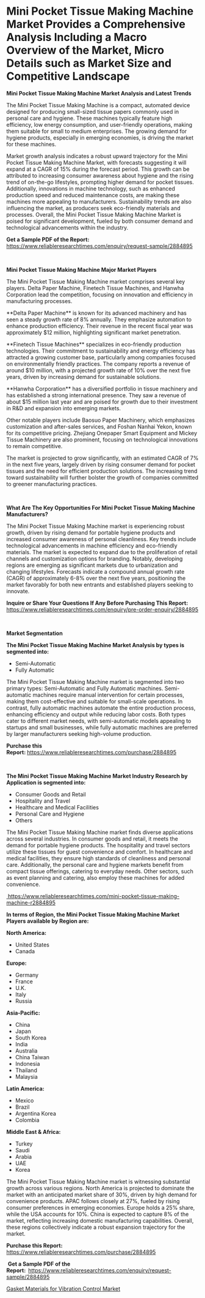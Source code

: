 <p><h1>Mini Pocket Tissue Making Machine Market Provides a Comprehensive Analysis Including a Macro Overview of the Market, Micro Details such as Market Size and Competitive Landscape</h1></p><p><strong>Mini Pocket Tissue Making Machine Market Analysis and Latest Trends</strong></p>
<p><p>The Mini Pocket Tissue Making Machine is a compact, automated device designed for producing small-sized tissue papers commonly used in personal care and hygiene. These machines typically feature high efficiency, low energy consumption, and user-friendly operations, making them suitable for small to medium enterprises. The growing demand for hygiene products, especially in emerging economies, is driving the market for these machines.</p><p>Market growth analysis indicates a robust upward trajectory for the Mini Pocket Tissue Making Machine Market, with forecasts suggesting it will expand at a CAGR of 15% during the forecast period. This growth can be attributed to increasing consumer awareness about hygiene and the rising trend of on-the-go lifestyles, prompting higher demand for pocket tissues. Additionally, innovations in machine technology, such as enhanced production speed and reduced maintenance costs, are making these machines more appealing to manufacturers. Sustainability trends are also influencing the market, as producers seek eco-friendly materials and processes. Overall, the Mini Pocket Tissue Making Machine Market is poised for significant development, fueled by both consumer demand and technological advancements within the industry.</p></p>
<p><strong>Get a Sample PDF of the Report:&nbsp;</strong> <a href="https://www.reliableresearchtimes.com/enquiry/request-sample/2884895?utm_campaign=2241&utm_medium=2&utm_source=Github&utm_content=ia&utm_term=13032025&utm_id=mini-pocket-tissue-making-machine">https://www.reliableresearchtimes.com/enquiry/request-sample/2884895</a></p>
<p>&nbsp;</p>
<p><strong>Mini Pocket Tissue Making Machine Major Market Players</strong></p>
<p><p>The Mini Pocket Tissue Making Machine market comprises several key players. Delta Paper Machine, Finetech Tissue Machines, and Hanwha Corporation lead the competition, focusing on innovation and efficiency in manufacturing processes.</p><p>**Delta Paper Machine** is known for its advanced machinery and has seen a steady growth rate of 8% annually. They emphasize automation to enhance production efficiency. Their revenue in the recent fiscal year was approximately $12 million, highlighting significant market penetration.</p><p>**Finetech Tissue Machines** specializes in eco-friendly production technologies. Their commitment to sustainability and energy efficiency has attracted a growing customer base, particularly among companies focused on environmentally friendly practices. The company reports a revenue of around $10 million, with a projected growth rate of 10% over the next five years, driven by increasing demand for sustainable solutions.</p><p>**Hanwha Corporation** has a diversified portfolio in tissue machinery and has established a strong international presence. They saw a revenue of about $15 million last year and are poised for growth due to their investment in R&D and expansion into emerging markets.</p><p>Other notable players include Baosuo Paper Machinery, which emphasizes customization and after-sales services, and Foshan Nanhai Yekon, known for its competitive pricing. Zhejiang Onepaper Smart Equipment and Mickey Tissue Machinery are also prominent, focusing on technological innovations to remain competitive.</p><p>The market is projected to grow significantly, with an estimated CAGR of 7% in the next five years, largely driven by rising consumer demand for pocket tissues and the need for efficient production solutions. The increasing trend toward sustainability will further bolster the growth of companies committed to greener manufacturing practices.</p></p>
<p>&nbsp;</p>
<p><strong>What Are The Key Opportunities For Mini Pocket Tissue Making Machine Manufacturers?</strong></p>
<p><p>The Mini Pocket Tissue Making Machine market is experiencing robust growth, driven by rising demand for portable hygiene products and increased consumer awareness of personal cleanliness. Key trends include technological advancements in machine efficiency and eco-friendly materials. The market is expected to expand due to the proliferation of retail channels and customization options for branding. Notably, developing regions are emerging as significant markets due to urbanization and changing lifestyles. Forecasts indicate a compound annual growth rate (CAGR) of approximately 6-8% over the next five years, positioning the market favorably for both new entrants and established players seeking to innovate.</p></p>
<p><strong>Inquire or Share Your Questions If Any Before Purchasing This Report:</strong> <a href="https://www.reliableresearchtimes.com/enquiry/pre-order-enquiry/2884895?utm_campaign=2241&utm_medium=2&utm_source=Github&utm_content=ia&utm_term=13032025&utm_id=mini-pocket-tissue-making-machine">https://www.reliableresearchtimes.com/enquiry/pre-order-enquiry/2884895</a></p>
<p>&nbsp;</p>
<p><strong>Market Segmentation</strong></p>
<p><strong>The Mini Pocket Tissue Making Machine Market Analysis by types is segmented into:</strong></p>
<p><ul><li>Semi-Automatic</li><li>Fully Automatic</li></ul></p>
<p><p>The Mini Pocket Tissue Making Machine market is segmented into two primary types: Semi-Automatic and Fully Automatic machines. Semi-automatic machines require manual intervention for certain processes, making them cost-effective and suitable for small-scale operations. In contrast, fully automatic machines automate the entire production process, enhancing efficiency and output while reducing labor costs. Both types cater to different market needs, with semi-automatic models appealing to startups and small businesses, while fully automatic machines are preferred by larger manufacturers seeking high-volume production.</p></p>
<p><strong>Purchase this Report:&nbsp;</strong><a href="https://www.reliableresearchtimes.com/purchase/2884895?utm_campaign=2241&utm_medium=2&utm_source=Github&utm_content=ia&utm_term=13032025&utm_id=mini-pocket-tissue-making-machine">https://www.reliableresearchtimes.com/purchase/2884895</a></p>
<p>&nbsp;</p>
<p><strong>The Mini Pocket Tissue Making Machine Market Industry Research by Application is segmented into:</strong></p>
<p><ul><li>Consumer Goods and Retail</li><li>Hospitality and Travel</li><li>Healthcare and Medical Facilities</li><li>Personal Care and Hygiene</li><li>Others</li></ul></p>
<p><p>The Mini Pocket Tissue Making Machine market finds diverse applications across several industries. In consumer goods and retail, it meets the demand for portable hygiene products. The hospitality and travel sectors utilize these tissues for guest convenience and comfort. In healthcare and medical facilities, they ensure high standards of cleanliness and personal care. Additionally, the personal care and hygiene markets benefit from compact tissue offerings, catering to everyday needs. Other sectors, such as event planning and catering, also employ these machines for added convenience.</p></p>
<p><a href="https://www.reliableresearchtimes.com/mini-pocket-tissue-making-machine-r2884895?utm_campaign=2241&utm_medium=2&utm_source=Github&utm_content=ia&utm_term=13032025&utm_id=mini-pocket-tissue-making-machine">&nbsp;https://www.reliableresearchtimes.com/mini-pocket-tissue-making-machine-r2884895</a></p>
<p><strong>In terms of Region, the Mini Pocket Tissue Making Machine Market Players available by Region are:</strong></p>
<p>
    <p> <strong> North America: </strong>
        <ul>
            <li>United States</li>
            <li>Canada</li>
        </ul>
        </p> 
    <p> <strong> Europe: </strong>
        <ul>
            <li>Germany</li>
            <li>France</li>
            <li>U.K.</li>
            <li>Italy</li>
            <li>Russia</li>
        </ul>
        </p> 
    <p> <strong> Asia-Pacific: </strong>
        <ul>
            <li>China</li>
            <li>Japan</li>
            <li>South Korea</li>
            <li>India</li>
            <li>Australia</li>
            <li>China Taiwan</li>
            <li>Indonesia</li>
            <li>Thailand</li>
            <li>Malaysia</li>
        </ul>
        </p> 
    <p> <strong> Latin America: </strong>
        <ul>
            <li>Mexico</li>
            <li>Brazil</li>
            <li>Argentina Korea</li>
            <li>Colombia</li>
        </ul>
        </p> 
    <p> <strong> Middle East & Africa: </strong>
        <ul>
            <li>Turkey</li>
            <li>Saudi</li>
            <li>Arabia</li>
            <li>UAE</li>
            <li>Korea</li>
        </ul>
    </p>
    </p>
<p><p>The Mini Pocket Tissue Making Machine market is witnessing substantial growth across various regions. North America is projected to dominate the market with an anticipated market share of 30%, driven by high demand for convenience products. APAC follows closely at 27%, fueled by rising consumer preferences in emerging economies. Europe holds a 25% share, while the USA accounts for 10%. China is expected to capture 8% of the market, reflecting increasing domestic manufacturing capabilities. Overall, these regions collectively indicate a robust expansion trajectory for the market.</p></p>
<p><strong>Purchase this Report: </strong><a href="https://www.reliableresearchtimes.com/purchase/2884895?utm_campaign=2241&utm_medium=2&utm_source=Github&utm_content=ia&utm_term=13032025&utm_id=mini-pocket-tissue-making-machine">https://www.reliableresearchtimes.com/purchase/2884895</a></p>
<p>&nbsp;<strong>Get a Sample PDF of the Report:&nbsp;&nbsp;</strong><a href="https://www.reliableresearchtimes.com/enquiry/request-sample/2884895?utm_campaign=2241&utm_medium=2&utm_source=Github&utm_content=ia&utm_term=13032025&utm_id=mini-pocket-tissue-making-machine">https://www.reliableresearchtimes.com/enquiry/request-sample/2884895</a></p>
<p><strong></strong></p>
<p><p><a href="https://github.com/GenaGaines34/Market-Research-Report-List-2/blob/main/gasket-materials-for-vibration-control-market.md?utm_campaign=2241&utm_medium=2&utm_source=Github&utm_content=ia&utm_term=13032025&utm_id=mini-pocket-tissue-making-machine">Gasket Materials for Vibration Control Market</a></p></p>
